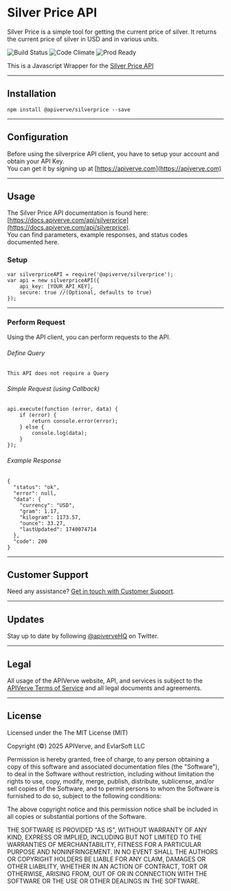 Silver Price API
============

Silver Price is a simple tool for getting the current price of silver. It returns the current price of silver in USD and in various units.

![Build Status](https://img.shields.io/badge/build-passing-green)
![Code Climate](https://img.shields.io/badge/maintainability-B-purple)
![Prod Ready](https://img.shields.io/badge/production-ready-blue)

This is a Javascript Wrapper for the [Silver Price API](https://apiverve.com/marketplace/api/silverprice)

---

## Installation
	npm install @apiverve/silverprice --save

---

## Configuration

Before using the silverprice API client, you have to setup your account and obtain your API Key.  
You can get it by signing up at [https://apiverve.com](https://apiverve.com)

---

## Usage

The Silver Price API documentation is found here: [https://docs.apiverve.com/api/silverprice](https://docs.apiverve.com/api/silverprice).  
You can find parameters, example responses, and status codes documented here.

### Setup

```
var silverpriceAPI = require('@apiverve/silverprice');
var api = new silverpriceAPI({
    api_key: [YOUR_API_KEY],
    secure: true //(Optional, defaults to true)
});
```

---


### Perform Request
Using the API client, you can perform requests to the API.

###### Define Query

```
This API does not require a Query
```

###### Simple Request (using Callback)

```
api.execute(function (error, data) {
    if (error) {
        return console.error(error);
    } else {
        console.log(data);
    }
});
```

###### Example Response

```
{
  "status": "ok",
  "error": null,
  "data": {
    "currency": "USD",
    "gram": 1.17,
    "kilogram": 1173.57,
    "ounce": 33.27,
    "lastUpdated": 1740074714
  },
  "code": 200
}
```

---

## Customer Support

Need any assistance? [Get in touch with Customer Support](https://apiverve.com/contact).

---

## Updates
Stay up to date by following [@apiverveHQ](https://twitter.com/apiverveHQ) on Twitter.

---

## Legal

All usage of the APIVerve website, API, and services is subject to the [APIVerve Terms of Service](https://apiverve.com/terms) and all legal documents and agreements.

---

## License
Licensed under the The MIT License (MIT)

Copyright (&copy;) 2025 APIVerve, and EvlarSoft LLC

Permission is hereby granted, free of charge, to any person obtaining a copy of this software and associated documentation files (the "Software"), to deal in the Software without restriction, including without limitation the rights to use, copy, modify, merge, publish, distribute, sublicense, and/or sell copies of the Software, and to permit persons to whom the Software is furnished to do so, subject to the following conditions:

The above copyright notice and this permission notice shall be included in all copies or substantial portions of the Software.

THE SOFTWARE IS PROVIDED "AS IS", WITHOUT WARRANTY OF ANY KIND, EXPRESS OR IMPLIED, INCLUDING BUT NOT LIMITED TO THE WARRANTIES OF MERCHANTABILITY, FITNESS FOR A PARTICULAR PURPOSE AND NONINFRINGEMENT. IN NO EVENT SHALL THE AUTHORS OR COPYRIGHT HOLDERS BE LIABLE FOR ANY CLAIM, DAMAGES OR OTHER LIABILITY, WHETHER IN AN ACTION OF CONTRACT, TORT OR OTHERWISE, ARISING FROM, OUT OF OR IN CONNECTION WITH THE SOFTWARE OR THE USE OR OTHER DEALINGS IN THE SOFTWARE.